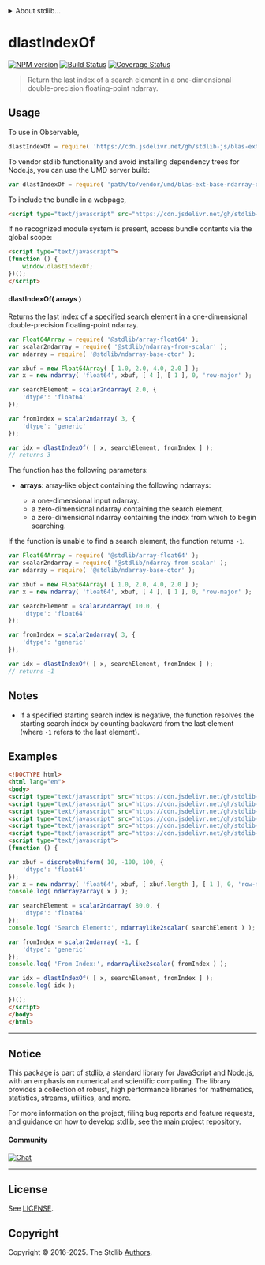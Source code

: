 <!--

@license Apache-2.0

Copyright (c) 2025 The Stdlib Authors.

Licensed under the Apache License, Version 2.0 (the "License");
you may not use this file except in compliance with the License.
You may obtain a copy of the License at

   http://www.apache.org/licenses/LICENSE-2.0

Unless required by applicable law or agreed to in writing, software
distributed under the License is distributed on an "AS IS" BASIS,
WITHOUT WARRANTIES OR CONDITIONS OF ANY KIND, either express or implied.
See the License for the specific language governing permissions and
limitations under the License.

-->


<details>
  <summary>
    About stdlib...
  </summary>
  <p>We believe in a future in which the web is a preferred environment for numerical computation. To help realize this future, we've built stdlib. stdlib is a standard library, with an emphasis on numerical and scientific computation, written in JavaScript (and C) for execution in browsers and in Node.js.</p>
  <p>The library is fully decomposable, being architected in such a way that you can swap out and mix and match APIs and functionality to cater to your exact preferences and use cases.</p>
  <p>When you use stdlib, you can be absolutely certain that you are using the most thorough, rigorous, well-written, studied, documented, tested, measured, and high-quality code out there.</p>
  <p>To join us in bringing numerical computing to the web, get started by checking us out on <a href="https://github.com/stdlib-js/stdlib">GitHub</a>, and please consider <a href="https://opencollective.com/stdlib">financially supporting stdlib</a>. We greatly appreciate your continued support!</p>
</details>

# dlastIndexOf

[![NPM version][npm-image]][npm-url] [![Build Status][test-image]][test-url] [![Coverage Status][coverage-image]][coverage-url] <!-- [![dependencies][dependencies-image]][dependencies-url] -->

> Return the last index of a search element in a one-dimensional double-precision floating-point ndarray.

<section class="intro">

</section>

<!-- /.intro -->



<section class="usage">

## Usage

To use in Observable,

```javascript
dlastIndexOf = require( 'https://cdn.jsdelivr.net/gh/stdlib-js/blas-ext-base-ndarray-dlast-index-of@umd/browser.js' )
```

To vendor stdlib functionality and avoid installing dependency trees for Node.js, you can use the UMD server build:

```javascript
var dlastIndexOf = require( 'path/to/vendor/umd/blas-ext-base-ndarray-dlast-index-of/index.js' )
```

To include the bundle in a webpage,

```html
<script type="text/javascript" src="https://cdn.jsdelivr.net/gh/stdlib-js/blas-ext-base-ndarray-dlast-index-of@umd/browser.js"></script>
```

If no recognized module system is present, access bundle contents via the global scope:

```html
<script type="text/javascript">
(function () {
    window.dlastIndexOf;
})();
</script>
```

#### dlastIndexOf( arrays )

Returns the last index of a specified search element in a one-dimensional double-precision floating-point ndarray.

```javascript
var Float64Array = require( '@stdlib/array-float64' );
var scalar2ndarray = require( '@stdlib/ndarray-from-scalar' );
var ndarray = require( '@stdlib/ndarray-base-ctor' );

var xbuf = new Float64Array( [ 1.0, 2.0, 4.0, 2.0 ] );
var x = new ndarray( 'float64', xbuf, [ 4 ], [ 1 ], 0, 'row-major' );

var searchElement = scalar2ndarray( 2.0, {
    'dtype': 'float64'
});

var fromIndex = scalar2ndarray( 3, {
    'dtype': 'generic'
});

var idx = dlastIndexOf( [ x, searchElement, fromIndex ] );
// returns 3
```

The function has the following parameters:

-   **arrays**: array-like object containing the following ndarrays:

    -   a one-dimensional input ndarray.
    -   a zero-dimensional ndarray containing the search element.
    -   a zero-dimensional ndarray containing the index from which to begin searching.

If the function is unable to find a search element, the function returns `-1`.

```javascript
var Float64Array = require( '@stdlib/array-float64' );
var scalar2ndarray = require( '@stdlib/ndarray-from-scalar' );
var ndarray = require( '@stdlib/ndarray-base-ctor' );

var xbuf = new Float64Array( [ 1.0, 2.0, 4.0, 2.0 ] );
var x = new ndarray( 'float64', xbuf, [ 4 ], [ 1 ], 0, 'row-major' );

var searchElement = scalar2ndarray( 10.0, {
    'dtype': 'float64'
});

var fromIndex = scalar2ndarray( 3, {
    'dtype': 'generic'
});

var idx = dlastIndexOf( [ x, searchElement, fromIndex ] );
// returns -1
```

</section>

<!-- /.usage -->

<section class="notes">

## Notes

-   If a specified starting search index is negative, the function resolves the starting search index by counting backward from the last element (where `-1` refers to the last element).

</section>

<!-- /.notes -->

<section class="examples">

## Examples

<!-- eslint no-undef: "error" -->

```html
<!DOCTYPE html>
<html lang="en">
<body>
<script type="text/javascript" src="https://cdn.jsdelivr.net/gh/stdlib-js/random-array-discrete-uniform@umd/browser.js"></script>
<script type="text/javascript" src="https://cdn.jsdelivr.net/gh/stdlib-js/ndarray-base-ctor@umd/browser.js"></script>
<script type="text/javascript" src="https://cdn.jsdelivr.net/gh/stdlib-js/ndarray-from-scalar@umd/browser.js"></script>
<script type="text/javascript" src="https://cdn.jsdelivr.net/gh/stdlib-js/ndarray-to-array@umd/browser.js"></script>
<script type="text/javascript" src="https://cdn.jsdelivr.net/gh/stdlib-js/ndarray-base-ndarraylike2scalar@umd/browser.js"></script>
<script type="text/javascript" src="https://cdn.jsdelivr.net/gh/stdlib-js/blas-ext-base-ndarray-dlast-index-of@umd/browser.js"></script>
<script type="text/javascript">
(function () {

var xbuf = discreteUniform( 10, -100, 100, {
    'dtype': 'float64'
});
var x = new ndarray( 'float64', xbuf, [ xbuf.length ], [ 1 ], 0, 'row-major' );
console.log( ndarray2array( x ) );

var searchElement = scalar2ndarray( 80.0, {
    'dtype': 'float64'
});
console.log( 'Search Element:', ndarraylike2scalar( searchElement ) );

var fromIndex = scalar2ndarray( -1, {
    'dtype': 'generic'
});
console.log( 'From Index:', ndarraylike2scalar( fromIndex ) );

var idx = dlastIndexOf( [ x, searchElement, fromIndex ] );
console.log( idx );

})();
</script>
</body>
</html>
```

</section>

<!-- /.examples -->

<!-- Section for related `stdlib` packages. Do not manually edit this section, as it is automatically populated. -->

<section class="related">

</section>

<!-- /.related -->

<!-- Section for all links. Make sure to keep an empty line after the `section` element and another before the `/section` close. -->


<section class="main-repo" >

* * *

## Notice

This package is part of [stdlib][stdlib], a standard library for JavaScript and Node.js, with an emphasis on numerical and scientific computing. The library provides a collection of robust, high performance libraries for mathematics, statistics, streams, utilities, and more.

For more information on the project, filing bug reports and feature requests, and guidance on how to develop [stdlib][stdlib], see the main project [repository][stdlib].

#### Community

[![Chat][chat-image]][chat-url]

---

## License

See [LICENSE][stdlib-license].


## Copyright

Copyright &copy; 2016-2025. The Stdlib [Authors][stdlib-authors].

</section>

<!-- /.stdlib -->

<!-- Section for all links. Make sure to keep an empty line after the `section` element and another before the `/section` close. -->

<section class="links">

[npm-image]: http://img.shields.io/npm/v/@stdlib/blas-ext-base-ndarray-dlast-index-of.svg
[npm-url]: https://npmjs.org/package/@stdlib/blas-ext-base-ndarray-dlast-index-of

[test-image]: https://github.com/stdlib-js/blas-ext-base-ndarray-dlast-index-of/actions/workflows/test.yml/badge.svg?branch=main
[test-url]: https://github.com/stdlib-js/blas-ext-base-ndarray-dlast-index-of/actions/workflows/test.yml?query=branch:main

[coverage-image]: https://img.shields.io/codecov/c/github/stdlib-js/blas-ext-base-ndarray-dlast-index-of/main.svg
[coverage-url]: https://codecov.io/github/stdlib-js/blas-ext-base-ndarray-dlast-index-of?branch=main

<!--

[dependencies-image]: https://img.shields.io/david/stdlib-js/blas-ext-base-ndarray-dlast-index-of.svg
[dependencies-url]: https://david-dm.org/stdlib-js/blas-ext-base-ndarray-dlast-index-of/main

-->

[chat-image]: https://img.shields.io/gitter/room/stdlib-js/stdlib.svg
[chat-url]: https://app.gitter.im/#/room/#stdlib-js_stdlib:gitter.im

[stdlib]: https://github.com/stdlib-js/stdlib

[stdlib-authors]: https://github.com/stdlib-js/stdlib/graphs/contributors

[umd]: https://github.com/umdjs/umd
[es-module]: https://developer.mozilla.org/en-US/docs/Web/JavaScript/Guide/Modules

[deno-url]: https://github.com/stdlib-js/blas-ext-base-ndarray-dlast-index-of/tree/deno
[deno-readme]: https://github.com/stdlib-js/blas-ext-base-ndarray-dlast-index-of/blob/deno/README.md
[umd-url]: https://github.com/stdlib-js/blas-ext-base-ndarray-dlast-index-of/tree/umd
[umd-readme]: https://github.com/stdlib-js/blas-ext-base-ndarray-dlast-index-of/blob/umd/README.md
[esm-url]: https://github.com/stdlib-js/blas-ext-base-ndarray-dlast-index-of/tree/esm
[esm-readme]: https://github.com/stdlib-js/blas-ext-base-ndarray-dlast-index-of/blob/esm/README.md
[branches-url]: https://github.com/stdlib-js/blas-ext-base-ndarray-dlast-index-of/blob/main/branches.md

[stdlib-license]: https://raw.githubusercontent.com/stdlib-js/blas-ext-base-ndarray-dlast-index-of/main/LICENSE

</section>

<!-- /.links -->
